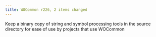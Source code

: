 ```yaml
---
title: WOCommon r226, 2 items changed
---
```


Keep a binary copy of string and symbol processing tools in the source directory for ease of use by projects that use WOCommon

